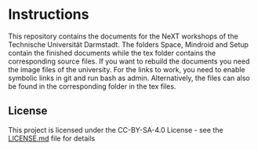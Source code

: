 # Instructions
This repository contains the documents for the NeXT workshops of the Technische Universität Darmstadt.
The folders Space, Mindroid and Setup contain the finished documents while the tex folder contains the corresponding source files. If you want to rebuild the documents you need the image files of the university.
For the links to work, you need to enable symbolic links in git and run bash as admin. Alternatively, the files can also be found in the corresponding folder in the tex files.



## License

This project is licensed under the CC-BY-SA-4.0 License - see the [LICENSE.md](LICENSE.md) file for details
 
